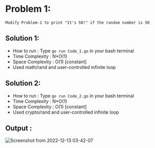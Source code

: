 # Problem 1:
```
Modify Problem-1 to print "It's 50!" if the random number is 50
```

## Solution 1: 

* How to run : Type `go run Code_1.go` in your bash terminal
* Time Complexity : N*O(1)
* Space Complexity : O(1) [constant]
* Used math/rand and user-controlled infinite loop

## Solution 2:

* How to run : Type `go run Code_2.go` in your bash terminal
* Time Complexity : N*O(1)
* Space Complexity : O(1) [constant]
* Used crypto/rand and user-controlled infinite loop

## Output :
![Screenshot from 2022-12-13 03-42-07](https://user-images.githubusercontent.com/73513838/207167368-cb31f9a3-d09a-4892-95e5-db899b3e30ec.png)
